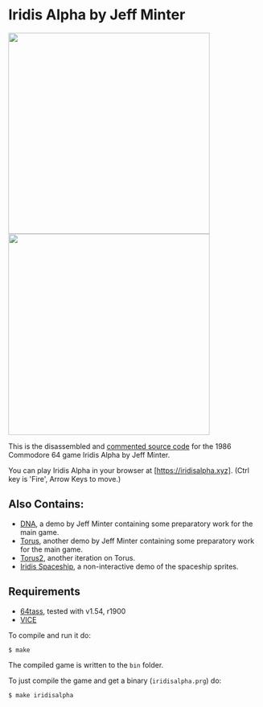 # Iridis Alpha by Jeff Minter
<img src="https://www.c64-wiki.com/images/a/a2/Iridisalphacover.jpg" height=400><img src="https://user-images.githubusercontent.com/58846/103442991-ae494a00-4c52-11eb-9432-0f6ed61d3a5a.gif" height=400>


This is the disassembled and [commented source code] for the 1986 Commodore 64 game Iridis Alpha by Jeff Minter. 

You can play Iridis Alpha in your browser at [https://iridisalpha.xyz]. (Ctrl key is 'Fire', Arrow Keys to move.)

## Also Contains:
* [DNA], a demo by Jeff Minter containing some preparatory work for the main game.
* [Torus], another demo by Jeff Minter containing some preparatory work for the main game.
* [Torus2], another iteration on Torus.
* [Iridis Spaceship], a non-interactive demo of the spaceship sprites.

## Requirements
* [64tass][64tass], tested with v1.54, r1900
* [VICE][vice]

[64tass]: http://tass64.sourceforge.net/
[vice]: http://vice-emu.sourceforge.net/
[https://gridrunner.xyz]: https://mwenge.github.io/gridrunner.xyz
[commented source code]:https://github.com/mwenge/gridrunner/blob/master/src/iridisalpha.asm
[DNA]:https://github.com/mwenge/iridisalpha/blob/master/dna
[Torus]:https://github.com/mwenge/iridisalpha/blob/master/torus
[Torus2]:https://github.com/mwenge/iridisalpha/blob/master/torus2
[Iridis Spaceship]:https://github.com/mwenge/iridisalpha/blob/master/iridis_spaceship

To compile and run it do:

```sh
$ make
```
The compiled game is written to the `bin` folder. 

To just compile the game and get a binary (`iridisalpha.prg`) do:

```sh
$ make iridisalpha
```

